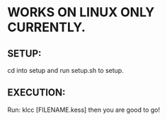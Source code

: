 # WORKS ON LINUX ONLY CURRENTLY.


## SETUP:

cd into setup and run setup.sh to setup.


## EXECUTION:

Run: klcc [FILENAME.kess]
then you are good to go!
